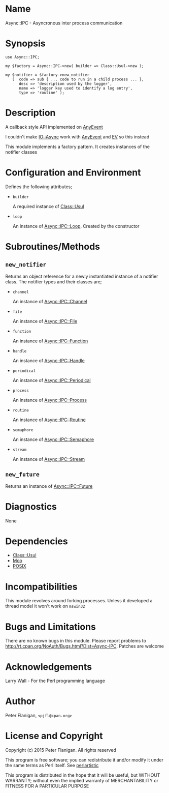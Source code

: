 # Name

Async::IPC - Asyncronous inter process communication

# Synopsis

    use Async::IPC;

    my $factory = Async::IPC->new( builder => Class::Usul->new );

    my $notifier = $factory->new_notifier
       (  code => sub { ... code to run in a child process ... },
          desc => 'description used by the logger',
          name => 'logger key used to identify a log entry',
          type => 'routine' );

# Description

A callback style API implemented on [AnyEvent](https://metacpan.org/pod/AnyEvent)

I couldn't make [IO::Async](https://metacpan.org/pod/IO::Async) work with [AnyEvent](https://metacpan.org/pod/AnyEvent) and [EV](https://metacpan.org/pod/EV) so this instead

This module implements a factory pattern. It creates instances of the
notifier classes

# Configuration and Environment

Defines the following attributes;

- `builder`

    A required instance of [Class::Usul](https://metacpan.org/pod/Class::Usul)

- `loop`

    An instance of [Async::IPC::Loop](https://metacpan.org/pod/Async::IPC::Loop). Created by the constructor

# Subroutines/Methods

## `new_notifier`

Returns an object reference for a newly instantiated instance of a notifier
class. The notifier types and their classes are;

- `channel`

    An instance of [Async::IPC::Channel](https://metacpan.org/pod/Async::IPC::Channel)

- `file`

    An instance of [Async::IPC::File](https://metacpan.org/pod/Async::IPC::File)

- `function`

    An instance of [Async::IPC::Function](https://metacpan.org/pod/Async::IPC::Function)

- `handle`

    An instance of [Async::IPC::Handle](https://metacpan.org/pod/Async::IPC::Handle)

- `periodical`

    An instance of [Async::IPC::Periodical](https://metacpan.org/pod/Async::IPC::Periodical)

- `process`

    An instance of [Async::IPC::Process](https://metacpan.org/pod/Async::IPC::Process)

- `routine`

    An instance of [Async::IPC::Routine](https://metacpan.org/pod/Async::IPC::Routine)

- `semaphore`

    An instance of [Async::IPC::Semaphore](https://metacpan.org/pod/Async::IPC::Semaphore)

- `stream`

    An instance of [Async::IPC::Stream](https://metacpan.org/pod/Async::IPC::Stream)

## `new_future`

Returns an instance of [Async::IPC::Future](https://metacpan.org/pod/Async::IPC::Future)

# Diagnostics

None

# Dependencies

- [Class::Usul](https://metacpan.org/pod/Class::Usul)
- [Moo](https://metacpan.org/pod/Moo)
- [POSIX](https://metacpan.org/pod/POSIX)

# Incompatibilities

This module revolves around forking processes. Unless it developed a thread
model it won't work on `mswin32`

# Bugs and Limitations

There are no known bugs in this module. Please report problems to
http://rt.cpan.org/NoAuth/Bugs.html?Dist=Async-IPC.
Patches are welcome

# Acknowledgements

Larry Wall - For the Perl programming language

# Author

Peter Flanigan, `<pjfl@cpan.org>`

# License and Copyright

Copyright (c) 2015 Peter Flanigan. All rights reserved

This program is free software; you can redistribute it and/or modify it
under the same terms as Perl itself. See [perlartistic](https://metacpan.org/pod/perlartistic)

This program is distributed in the hope that it will be useful,
but WITHOUT WARRANTY; without even the implied warranty of
MERCHANTABILITY or FITNESS FOR A PARTICULAR PURPOSE
